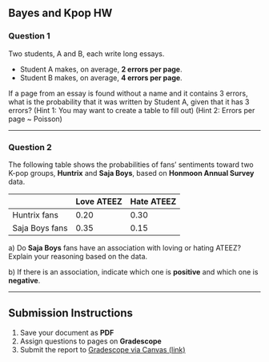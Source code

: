 ## Bayes and Kpop HW

### Question 1
Two students, A and B, each write long essays.

- Student A makes, on average, **2 errors per page**.  
- Student B makes, on average, **4 errors per page**.  

If a page from an essay is found without a name and it contains 3 errors, what is the probability that it was written by Student A, given that it has 3 errors?
(Hint 1: You may want to create a table to fill out) (Hint 2: Errors per page ~ Poisson)

---

### Question 2
The following table shows the probabilities of fans’ sentiments toward two K-pop groups, **Huntrix** and **Saja Boys**, based on **Honmoon Annual Survey** data.

|                   | Love ATEEZ | Hate ATEEZ |
|-------------------|-------------|-------------|
| Huntrix fans      | 0.20        | 0.30        |
| Saja Boys fans    | 0.35        | 0.15        |

a) Do **Saja Boys** fans have an association with loving or hating ATEEZ? Explain your reasoning based on the data.  

b) If there is an association, indicate which one is **positive** and which one is **negative**.

---

## Submission Instructions

1. Save your document as **PDF**  
2. Assign questions to pages on **Gradescope**  
3. Submit the report to [Gradescope via Canvas (link)](https://canvas.its.virginia.edu/courses/153564/assignments/779400)
